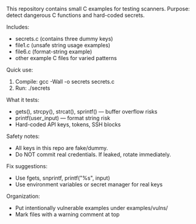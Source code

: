 This repository contains small C examples for testing scanners.
Purpose: detect dangerous C functions and hard-coded secrets.

Includes:
- secrets.c (contains three dummy keys)
- file1.c (unsafe string usage examples)
- file6.c (format-string example)
- other example C files for varied patterns

Quick use:
1. Compile: gcc -Wall -o secrets secrets.c
2. Run: ./secrets

What it tests:
- gets(), strcpy(), strcat(), sprintf() — buffer overflow risks
- printf(user_input) — format string risk
- Hard-coded API keys, tokens, SSH blocks

Safety notes:
- All keys in this repo are fake/dummy.
- Do NOT commit real credentials. If leaked, rotate immediately.

Fix suggestions:
- Use fgets, snprintf, printf("%s", input)
- Use environment variables or secret manager for real keys

Organization:
- Put intentionally vulnerable examples under examples/vulns/
- Mark files with a warning comment at top

